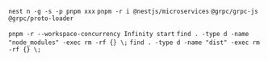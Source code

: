 `nest n -g -s -p pnpm xxx`
`pnpm -r i @nestjs/microservices`
`@grpc/grpc-js @grpc/proto-loader`

`pnpm -r --workspace-concurrency Infinity start`
`find . -type d -name "node_modules" -exec rm -rf {} \;`
`find . -type d -name "dist" -exec rm -rf {} \;`
